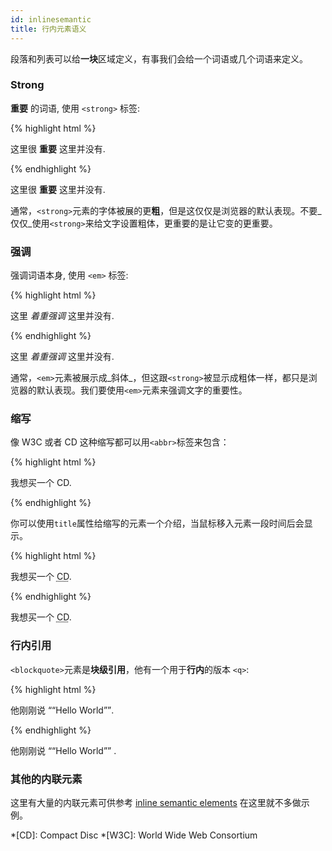 ```yaml
---
id: inlinesemantic
title: 行内元素语义
---
```




段落和列表可以给**一块**区域定义，有事我们会给一个词语或几个词语来定义。

### Strong

**重要** 的词语, 使用 `<strong>` 标签:

{% highlight html %}
<p>
  这里很 <strong>重要</strong> 这里并没有.
</p>
{% endhighlight %}

<div class="result">
  <p>
    这里很 <strong>重要</strong> 这里并没有.
  </p>
</div>


通常，`<strong>`元素的字体被展的更**粗**，但是这仅仅是浏览器的默认表现。不要_仅仅_使用`<strong>`来给文字设置粗体，更重要的是让它变的更重要。

### 强调

强调词语本身, 使用 `<em>` 标签:

{% highlight html %}
<p>
  这里 <em>着重强调</em> 这里并没有.
</p>
{% endhighlight %}

<div class="result">
  <p>
    这里 <em>着重强调</em> 这里并没有.
  </p>
</div>


通常，`<em>`元素被展示成_斜体_，但这跟`<strong>`被显示成粗体一样，都只是浏览器的默认表现。我们要使用`<em>`元素来强调文字的重要性。


### 缩写

像 W3C 或者 CD 这种缩写都可以用`<abbr>`标签来包含：

{% highlight html %}
<p>
  我想买一个 <abbr>CD</abbr>.
</p>
{% endhighlight %}


你可以使用`title`属性给缩写的元素一个介绍，当鼠标移入元素一段时间后会显示。

{% highlight html %}
<p>
 我想买一个 <abbr title="Compact Disc">CD</abbr>.
</p>
{% endhighlight %}

<div class="result">
  <p>
    我想买一个 <abbr title="Compact Disc">CD</abbr>.
  </p>
</div>

### 行内引用


`<blockquote>`元素是**块级引用**，他有一个用于**行内**的版本 `<q>`:

{% highlight html %}
<p>
  他刚刚说 <q>“Hello World”</q>.
</p>
{% endhighlight %}

<div class="result">
  <p>
    他刚刚说 <q>“Hello World”</q> .
  </p>
</div>


### 其他的内联元素

这里有大量的内联元素可供参考 [inline semantic elements](https://developer.mozilla.org/en/docs/Web/HTML/Element#Inline_text_semantics) 在这里就不多做示例。

*[CD]: Compact Disc
*[W3C]: World Wide Web Consortium
